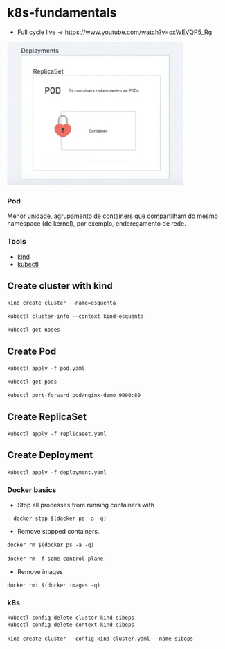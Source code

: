 # k8s-fundamentals

- Full cycle live -> https://www.youtube.com/watch?v=oxWEVQP5_Rg

![k8s-scheme](https://github.com/sibelly/k8s-fundamentals/blob/main/resources/k8s-scheme.png?raw=true)


### Pod
Menor unidade, agrupamento de containers que compartilham do mesmo namespace (do kernel), por exemplo, endereçamento de rede.

### Tools
- [kind](https://kind.sigs.k8s.io/)
- [kubectl](https://kubernetes.io/docs/tasks/tools/)


## Create cluster with kind

```kind create cluster --name=esquenta```

```kubectl cluster-info --context kind-esquenta```

```kubectl get nodes```

## Create Pod

```kubectl apply -f pod.yaml```

```kubectl get pods```

```kubectl port-forward pod/nginx-demo 9090:80```

## Create ReplicaSet
```kubectl apply -f replicaset.yaml```

## Create Deployment
```kubectl apply -f deployment.yaml ```

### Docker basics

- Stop all processes from running containers with

```
- docker stop $(docker ps -a -q)
```

- Remove stopped containers.
```
docker rm $(docker ps -a -q)

docker rm -f some-control-plane
```
- Remove images
```
docker rmi $(docker images -q)
```

### k8s
```
kubectl config delete-cluster kind-sibops
kubectl config delete-context kind-sibops

kind create cluster --config kind-cluster.yaml --name sibops
```
